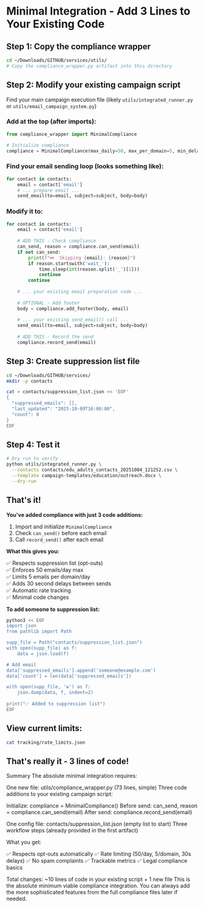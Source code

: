 # Minimal Integration - Add 3 Lines to Your Existing Code

## Step 1: Copy the compliance wrapper

```bash
cd ~/Downloads/GITHUB/services/utils/
# Copy the compliance_wrapper.py artifact into this directory
```

## Step 2: Modify your existing campaign script

Find your main campaign execution file (likely `utils/integrated_runner.py` or `utils/email_campaign_system.py`)

### Add at the top (after imports):

```python
from compliance_wrapper import MinimalCompliance

# Initialize compliance
compliance = MinimalCompliance(max_daily=50, max_per_domain=5, min_delay=30)
```

### Find your email sending loop (looks something like):

```python
for contact in contacts:
    email = contact['email']
    # ... prepare email ...
    send_email(to=email, subject=subject, body=body)
```

### Modify it to:

```python
for contact in contacts:
    email = contact['email']
    
    # ADD THIS - Check compliance
    can_send, reason = compliance.can_send(email)
    if not can_send:
        print(f"⏭️  Skipping {email}: {reason}")
        if reason.startswith('wait_'):
            time.sleep(int(reason.split('_')[1]))
            continue
        continue
    
    # ... your existing email preparation code ...
    
    # OPTIONAL - Add footer
    body = compliance.add_footer(body, email)
    
    # ... your existing send_email() call ...
    send_email(to=email, subject=subject, body=body)
    
    # ADD THIS - Record the send
    compliance.record_send(email)
```

## Step 3: Create suppression list file

```bash
cd ~/Downloads/GITHUB/services/
mkdir -p contacts

cat > contacts/suppression_list.json << 'EOF'
{
  "suppressed_emails": [],
  "last_updated": "2025-10-09T16:00:00",
  "count": 0
}
EOF
```

## Step 4: Test it

```bash
# Dry run to verify
python utils/integrated_runner.py \
  --contacts contacts/edu_adults_contacts_20251004_121252.csv \
  --template campaign-templates/education/outreach.docx \
  --dry-run
```

## That's it!

**You've added compliance with just 3 code additions:**

1. Import and initialize `MinimalCompliance`
2. Check `can_send()` before each email
3. Call `record_send()` after each email

**What this gives you:**

✅ Respects suppression list (opt-outs)  
✅ Enforces 50 emails/day max  
✅ Limits 5 emails per domain/day  
✅ Adds 30 second delays between sends  
✅ Automatic rate tracking  
✅ Minimal code changes  

**To add someone to suppression list:**

```bash
python3 << EOF
import json
from pathlib import Path

supp_file = Path("contacts/suppression_list.json")
with open(supp_file) as f:
    data = json.load(f)

# Add email
data['suppressed_emails'].append('someone@example.com')
data['count'] = len(data['suppressed_emails'])

with open(supp_file, 'w') as f:
    json.dump(data, f, indent=2)
    
print("✅ Added to suppression list")
EOF
```

## View current limits:

```bash
cat tracking/rate_limits.json
```

## That's really it - 3 lines of code!

Summary
The absolute minimal integration requires:

One new file: utils/compliance_wrapper.py (73 lines, simple)
Three code additions to your existing campaign script:

Initialize: compliance = MinimalCompliance()
Before send: can_send, reason = compliance.can_send(email)
After send: compliance.record_send(email)


One config file: contacts/suppression_list.json (empty list to start)
Three workflow steps (already provided in the first artifact)

What you get:

✅ Respects opt-outs automatically
✅ Rate limiting (50/day, 5/domain, 30s delays)
✅ No spam complaints
✅ Trackable metrics
✅ Legal compliance basics

Total changes: ~10 lines of code in your existing script + 1 new file
This is the absolute minimum viable compliance integration. You can always add the more sophisticated features from the full compliance files later if needed.